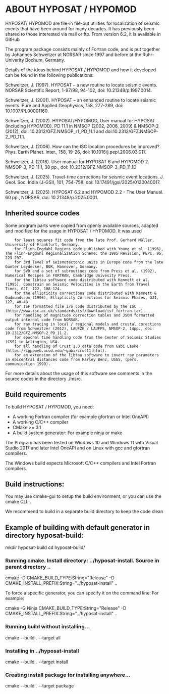 # ABOUT HYPOSAT / HYPOMOD

HYPOSAT/ HYPOMOD are file-in file-out utilities for localization of seismic events that have been around for many decades.
It has previously been shared to those interested via mail or ftp.
From version 6.2, it is available in GitHub

The program package consists mainly of Fortran code, and is put together by Johannes Schweitzer at NORSAR since 1997 and before at the Ruhr-Univerity Bochum, Germany. 

Details of the ideas behind HYPOSAT / HYPOMOD and how it developed can be found in the following publications:

Schweitzer, J. (1997). HYPOSAT – a new routine to locate seismic events. NORSAR Scientific Report, 1-97/98, 94-102, doi: 10.21348/p.1997.0014.

Schweitzer, J. (2001). HYPOSAT – an enhanced routine to locate seismic events. Pure and Applied Geophysics, 158, 277-289, doi: 10.1007/PL00001160.

Schweitzer, J. (2002). HYPOSAT/HYPOMOD, User manual for HYPOSAT (including HYPOMOD). PD 11.1 in NMSOP (2002, 2006, 2009) & NMSOP-2 (2012), 
doi: 10.2312/GFZ.NMSOP_r1_PD_11.1 and doi:10.2312/GFZ.NMSOP-2_PD_11.1.

Schweitzer, J. (2006). How can the ISC location procedures be improved? Phys. Earth Planet. Inter., 158, 19-26, doi: 10.1016/j.pepi.2006.03.017.

Schweitzer, J. (2018). User manual for HYPOSAT 6 and HYPOMOD 2. NMSOP-3, PD 11.1, 38 pp., doi: 10.2312/GFZ.NMSOP-3_PD_11.1D

Schweitzer, J. (2025). Travel-time corrections for seismic event locations. J. Geol. Soc. India (J-GSI), 101, 754-758. doi: 10.17491/jgsi/2025/0120040017.

Schweitzer, J. (2025). HYPOSAT 6.2 and HYPOMOD 2.2 - The User Manual. 60 pp., NORSAR, doi: 10.21348/p.2025.0001.


## Inherited source codes

Some program parts were copied from openly available sources, adapted and modified for the usage in HYPOSAT / HYPOMOD. It was used 

		for least squares fit code from the late Prof. Gerhard Müller, University of Frankfurt, Germany.
		for Flinn-Engdahl Regions code published with Young et al. (1996), The Flinn-Engdahl Regionalization Scheme: the 1995 Revision, PEPI, 96, 223-297.
		for 3rd level of seismotectonic units in Europe code from the late Günter Leydecker, BGR, Hannover, Germany.
		for SVD and a set of subroutines code from Press et al. (1992), Numerical Recipes in FORTRAN, Cambridge Univesity Press.
		for the libtau software code distributed with Kennett et al. (1995), Constrain on Seismic Velocities in the Earth from Travel Times, GJI, 122, 108-124.
		for the ellipticity corrections code distributed with Kennett & Gudmundsson (1996), Ellipticity Corrections for Seismic Phases, GJI, 127, 40-48.
		for ISF formatted file i/o code distributed by the ISC (http://www.isc.ac.uk/standards/isf/download/isf_fortran.tar).
		for handling of magnitude correction tables and JSON formatted output internal code from NORSAR.
		for ray tracing in local / regional models and crustal corections code from Schweitzer (2012), LAUFZE / LAUFPS, NMSOP-2, 14pp., doi: 10.2312/GFZ.NMSOP-2_PD_11.2.
		for epochal time handling code from the Center of Seismic Studies (CSS) in Arlington, USA.
		for all handling of Crust 1.0 data code from Gabi Laske (https://igppweb.ucsd.edu/~gabi/crust1.html).
		for an extension of the libtau software to invert ray parameters in epicentral distances code from Harley Benz, USGS, (pers. communication 1999).

For more details about the usage of this software see comments in the source codes in the directory ./msrc.


## Build requirements

To build HYPOSAT / HYPOMOD, you need:

- A working Fortran compiler (for example gfortran or Intel OneAPI)
- A working C/C++ compiler
- CMake >= 3.1
- A build system generator: For example ninja or make

The Program has been tested on Windows 10 and Windows 11 with Visual Studio 2017 and later Intel OneAPI and on Linux with gcc and gfortran compilers.

The Windows build expects Microsoft C/C++ compilers and Intel Fortran compilers.
 
## Build instructions:

You may use cmake-gui to setup the build environment, 
or you can use the cmake CLI...

We recommend to build in a separate build directory to keep the code clean

## Example of building with default generator in directory hyposat-build:

mkdir hyposat-build
cd hyposat-build/

### Running cmake. Install directory: ../hyposat-install. Source in parent directory ..

cmake -D CMAKE_BUILD_TYPE:String="Release" -D CMAKE_INSTALL_PREFIX:String="../hyposat-install" ..

To force a specific generator, you can specify it on the command line:
For example:

cmake -G Ninja CMAKE_BUILD_TYPE:String="Release" -D CMAKE_INSTALL_PREFIX:String="../hyposat-install" ..

### Running build without installing...

cmake --build . --target all

### Installing in ../hyposat-install

cmake --build . --target install

### Creating install package for installing anywhere...

cmake --build . --target package

